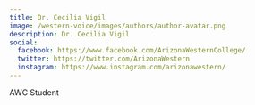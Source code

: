 ```yaml
---
title: Dr. Cecilia Vigil
image: /western-voice/images/authors/author-avatar.png
description: Dr. Cecilia Vigil
social:
  facebook: https://www.facebook.com/ArizonaWesternCollege/
  twitter: https://twitter.com/ArizonaWestern
  instagram: https://www.instagram.com/arizonawestern/
---
```


AWC Student